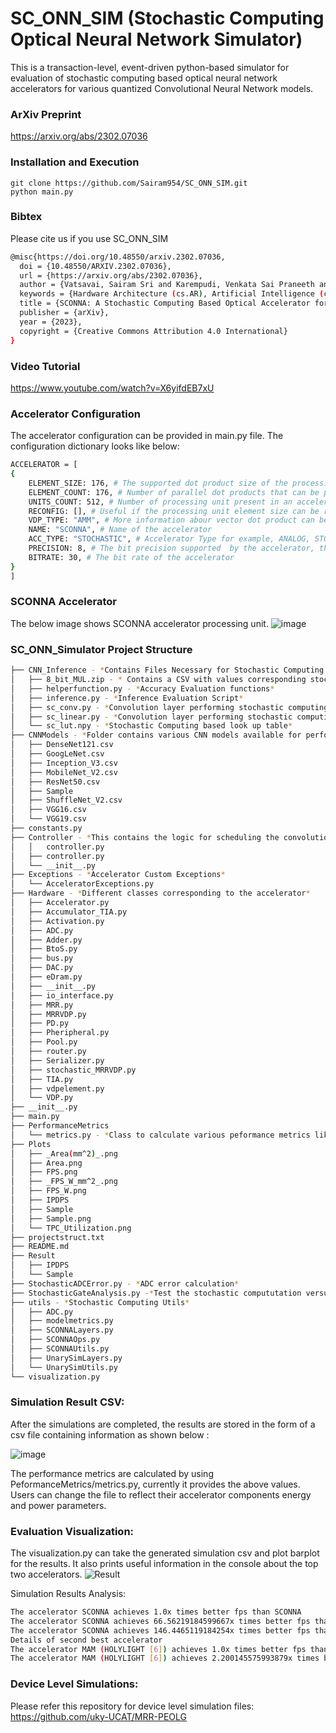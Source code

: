 

# SC_ONN_SIM (Stochastic Computing Optical Neural Network Simulator)

This is a transaction-level, event-driven python-based simulator for evaluation of stochastic computing based optical neural network accelerators for various quantized Convolutional Neural Network models.  

### ArXiv Preprint
https://arxiv.org/abs/2302.07036



### Installation and Execution

    git clone https://github.com/Sairam954/SC_ONN_SIM.git
    python main.py

### Bibtex

Please cite us if you use SC_ONN_SIM

```bash
@misc{https://doi.org/10.48550/arxiv.2302.07036,
  doi = {10.48550/ARXIV.2302.07036},
  url = {https://arxiv.org/abs/2302.07036},
  author = {Vatsavai, Sairam Sri and Karempudi, Venkata Sai Praneeth and Thakkar, Ishan and Salehi, Ahmad and Hastings, Todd},
  keywords = {Hardware Architecture (cs.AR), Artificial Intelligence (cs.AI), Emerging Technologies (cs.ET), Machine Learning (cs.LG), FOS: Computer and information sciences, FOS: Computer and information sciences},
  title = {SCONNA: A Stochastic Computing Based Optical Accelerator for Ultra-Fast, Energy-Efficient Inference of Integer-Quantized CNNs},
  publisher = {arXiv},
  year = {2023},
  copyright = {Creative Commons Attribution 4.0 International}
}

```

### Video Tutorial
https://www.youtube.com/watch?v=X6yifdEB7xU

### Accelerator Configuration 

The accelerator configuration can be provided in main.py file. The configuration dictionary looks like below:
``` bash
ACCELERATOR = [
{
    ELEMENT_SIZE: 176, # The supported dot product size of the processing unit, generally equal to number of wavelengths multiplexed in weight bank/activation bank 
    ELEMENT_COUNT: 176, # Number of parallel dot products that can be performed by one processing unit, generally equal to the number of output waveguides in a processing unit  
    UNITS_COUNT: 512, # Number of processing unit present in an accelerator
    RECONFIG: [], # Useful if the processing unit element size can be reconfigured according to the convolution computation need
    VDP_TYPE: "AMM", # More information abour vector dot product can be found in our paper ([https://ieeexplore.ieee.org/abstract/document/9852767]
    NAME: "SCONNA", # Name of the accelerator 
    ACC_TYPE: "STOCHASTIC", # Accelerator Type for example, ANALOG, STOCHASTIC accelerator
    PRECISION: 8, # The bit precision supported  by the accelerator, this value along with ***accelerator_required_precision*** determines whether bit-slicing needs to be implemented
    BITRATE: 30, # The bit rate of the accelerator 
}
]
```
### SCONNA  Accelerator
The below image shows SCONNA accelerator processing unit.
![image](https://user-images.githubusercontent.com/23030293/217599962-935aec5f-b3b9-4f99-93c9-ab83fb8de7a2.png)



### SC_ONN_Simulator Project Structure 
``` bash
├── CNN_Inference - *Contains Files Necessary for Stochastic Computing based CNN inference *
│   ├── 8_bit_MUL.zip - * Contains a CSV with values corresponding stochastic bit stream for all combination of 8 bit integers and their multiplication result
│   ├── helperfunction.py - *Accuracy Evaluation functions*
│   ├── inference.py - *Inference Evaluation Script*
│   ├── sc_conv.py - *Convolution layer performing stochastic computing based convolutions with the help of look up table*
│   ├── sc_linear.py - *Convolution layer performing stochastic computing based convolutions with the help of look up table*
│   └── sc_lut.npy - *Stochastic Computing based look up table*
├── CNNModels - *Folder contains various CNN models available for performing simulations.
│   ├── DenseNet121.csv
│   ├── GoogLeNet.csv
│   ├── Inception_V3.csv
│   ├── MobileNet_V2.csv
│   ├── ResNet50.csv
│   ├── Sample
│   ├── ShuffleNet_V2.csv
│   ├── VGG16.csv
│   └── VGG19.csv
├── constants.py
├── Controller - *This contains the logic for scheduling the convolutions and corresponding dot product operations on to the accelerator hardware*
│   │   controller.py
│   ├── controller.py
│   └── __init__.py
├── Exceptions - *Accelerator Custom Exceptions*
│   └── AcceleratorExceptions.py
├── Hardware - *Different classes corresponding to the accelerator*
│   ├── Accelerator.py
│   ├── Accumulator_TIA.py
│   ├── Activation.py
│   ├── ADC.py
│   ├── Adder.py
│   ├── BtoS.py
│   ├── bus.py
│   ├── DAC.py
│   ├── eDram.py
│   ├── __init__.py
│   ├── io_interface.py
│   ├── MRR.py
│   ├── MRRVDP.py
│   ├── PD.py
│   ├── Pheripheral.py
│   ├── Pool.py
│   ├── router.py
│   ├── Serializer.py
│   ├── stochastic_MRRVDP.py
│   ├── TIA.py
│   ├── vdpelement.py
│   └── VDP.py
├── __init__.py
├── main.py
├── PerformanceMetrics
│   └── metrics.py - *Class to calculate various peformance metrics like FPS, FPS/W and FPS/W/mm2*
├── Plots 
│   ├── _Area(mm^2)_.png
│   ├── Area.png
│   ├── FPS.png
│   ├── _FPS_W_mm^2_.png
│   ├── FPS_W.png
│   ├── IPDPS
│   ├── Sample
│   ├── Sample.png
│   └── TPC_Utilization.png
├── projectstruct.txt
├── README.md
├── Result
│   ├── IPDPS
│   └── Sample
├── StochasticADCError.py - *ADC error calculation*
├── StochasticGateAnalysis.py -*Test the stochastic compututation versus conventional computation of operations like addition, substraction and multiplication* 
├── utils - *Stochastic Computing Utils*
│   ├── ADC.py
│   ├── modelmetrics.py
│   ├── SCONNALayers.py
│   ├── SCONNAOps.py
│   ├── SCONNAUtils.py
│   ├── UnarySimLayers.py
│   └── UnarySimUtils.py
└── visualization.py  

```

### Simulation Result CSV:
After the simulations are completed, the results are stored in the form of a csv file containing information as shown below :

![image](https://user-images.githubusercontent.com/23030293/217608492-74183454-d00c-4ccd-863e-359491f6c367.png)

The performance metrics are calculated by using PeformanceMetrics/metrics.py, currently it provides the above values. Users can change the file to reflect their accelerator components energy and power parameters.  

### Evaluation Visualization:
The visualization.py can take the generated simulation csv and plot barplot for the results. It also prints useful information in the console about the top two accelerators. 
![Result](https://user-images.githubusercontent.com/23030293/217608960-0cdc3c7e-abe6-4f8e-8ee9-6cab53dcdf8d.png)


Simulation Results Analysis: 
```bash
The accelerator SCONNA achieves 1.0x times better fps than SCONNA
The accelerator SCONNA achieves 66.56219184599667x times better fps than MAM (HOLYLIGHT [6])
The accelerator SCONNA achieves 146.4465119184254x times better fps than AMM (DEAPCNN [8])
Details of second best accelerator
The accelerator MAM (HOLYLIGHT [6]) achieves 1.0x times better fps than MAM (HOLYLIGHT [6])
The accelerator MAM (HOLYLIGHT [6]) achieves 2.200145575993879x times better fps than AMM (DEAPCNN [8])


```
### Device Level Simulations:

Please refer this repository for device level simulation files: https://github.com/uky-UCAT/MRR-PEOLG





